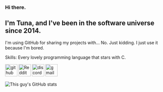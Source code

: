 ### Hi there.
##  I'm Tuna, and I've been in the software universe since 2014.
I'm using GitHub for sharing my projects with... No. Just kidding. I just use it because I'm bored.

Skills: Every lovely programming language that stars with C.



[<img src='https://cdn.jsdelivr.net/npm/simple-icons@3.0.1/icons/github.svg' alt='github' height='40'>](https://github.com/TunaUnderwoods)  [<img src='https://cdn.jsdelivr.net/npm/simple-icons@3.0.1/icons/reddit.svg' alt='Reddit' height='40'>](https://www.reddit.com/user/u/willunderwood)  [<img src='https://cdn.jsdelivr.net/npm/simple-icons@3.0.1/icons/discord.svg' alt='discord' height='40'>](Altalos#5070)  [<img src='https://cdn.jsdelivr.net/npm/simple-icons@3.0.1/icons/gmail.svg' alt='gmail' height='40'>](talosaltalos@gmail.com)  

![This guy's GitHub stats](https://github-readme-stats.vercel.app/api?username=tunaunderwoods&show_icons=true&theme=tokyonight)
